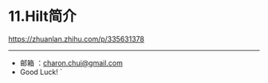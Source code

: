 # 11.Hilt简介





https://zhuanlan.zhihu.com/p/335631378





---

- 邮箱 ：charon.chui@gmail.com  
- Good Luck! `